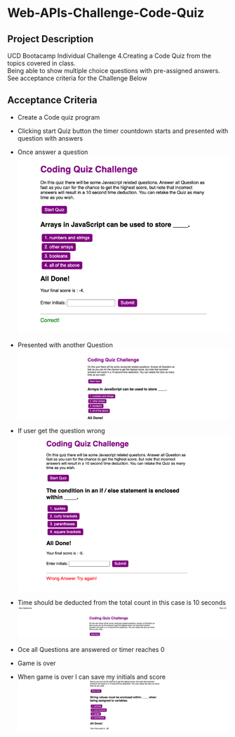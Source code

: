 # Web-APIs-Challenge-Code-Quiz
## Project Description
UCD Bootacamp Individual Challenge 4.Creating a Code Quiz from the topics covered in class.\
Being able to show multiple choice questions  with pre-assigned answers.\
See acceptance criteria for the Challenge Below

## Acceptance Criteria

* Create a Code quiz program

* Clicking start Quiz button the timer countdown starts and presented with question with answers

* Once answer a question
![user answered the question correct](assets/images/correct-answer.png)

* Presented with another Question
![User is presented with another question](assets/images/next-question.png)

* If user get the question wrong
![User provided a wrong Answer](assets/images/wrong-answer.png)

* Time should be deducted from the total count in this case is 10 seconds
![Timer count down](assets/images/timer-countdown.png)

* Oce all Questions are answered or timer reaches 0

* Game is over 

* When game is over I can save my initials and score
![Final score](assets/images/final-score.png)



